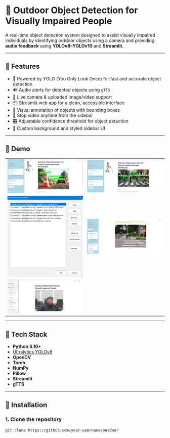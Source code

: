 # 🎯 Outdoor Object Detection for Visually Impaired People

A real-time object detection system designed to assist visually impaired individuals by identifying outdoor objects using a camera and providing **audio feedback** using **YOLOv8–YOLOv10** and **Streamlit**.

---

## 🚀 Features

- 🧠 Powered by YOLO (You Only Look Once) for fast and accurate object detection
- 🔊 Audio alerts for detected objects using `gTTS`
- 📸 Live camera & uploaded image/video support
- 📦 Streamlit web app for a clean, accessible interface
- 🎨 Visual annotation of objects with bounding boxes
- 🛑 Stop video anytime from the sidebar
- 🎛 Adjustable confidence threshold for object detection
- 🌄 Custom background and styled sidebar UI

---

## 📸 Demo

<table> <tr> <td><img src="img/Screenshot 2024-07-17 113900.png" width="400"/></td> <td><img src="img/Screenshot 2024-08-18 112149.png" width="400"/></td> </tr> <tr> <td><img src="img/Screenshot 2025-07-27 101327.png" width="400"/></td> <td><img src="img/Screenshot 2025-07-27 105556.png" width="400"/></td> </tr> <tr> <td><img src="img/Screenshot 2025-07-27 105818.png" width="400"/></td> <td></td> </tr> </table>

---

## 🧰 Tech Stack

- **Python 3.10+**
- [Ultralytics YOLOv8](https://github.com/ultralytics/ultralytics)
- **OpenCV**
- **Torch**
- **NumPy**
- **Pillow**
- **Streamlit**
- **gTTS**

---

## 🔧 Installation

### 1. Clone the repository
```bash
git clone https://github.com/your-username/outdoor
